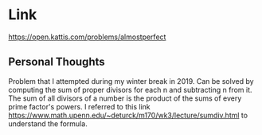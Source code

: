 # Link

https://open.kattis.com/problems/almostperfect

## Personal Thoughts

Problem that I attempted during my winter break in 2019. Can be solved by computing the sum of proper divisors for each n and subtracting n from it. The sum of all divisors of a number is the product of the sums of every prime factor's powers. I referred to this link https://www.math.upenn.edu/~deturck/m170/wk3/lecture/sumdiv.html to understand the formula.

